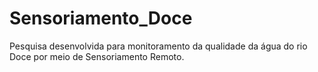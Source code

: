 # Sensoriamento_Doce
Pesquisa desenvolvida para monitoramento da qualidade da água do rio Doce por meio de Sensoriamento Remoto.
